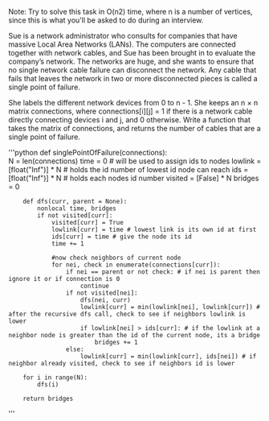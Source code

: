 Note: Try to solve this task in O(n2) time, where n is a number of vertices, since this is what you'll be asked to do during an interview.

Sue is a network administrator who consults for companies that have massive Local Area Networks (LANs). The computers are connected together with network cables, and Sue has been brought in to evaluate the company’s network. The networks are huge, and she wants to ensure that no single network cable failure can disconnect the network. Any cable that fails that leaves the network in two or more disconnected pieces is called a single point of failure.

She labels the different network devices from 0 to n - 1. She keeps an n × n matrix connections, where connections[i][j] = 1 if there is a network cable directly connecting devices i and j, and 0 otherwise. Write a function that takes the matrix of connections, and returns the number of cables that are a single point of failure.

'''python
    def singlePointOfFailure(connections):    
        N = len(connections)
        time = 0 # will be used to assign ids to nodes
        lowlink = [float("Inf")] * N # holds the id number of lowest id node can reach
        ids = [float("Inf")] * N # holds each nodes id number
        visited = [False] * N 
        bridges = 0

        def dfs(curr, parent = None):
            nonlocal time, bridges
            if not visited[curr]:
                visited[curr] = True
                lowlink[curr] = time # lowest link is its own id at first
                ids[curr] = time # give the node its id
                time += 1

                #now check neighbors of current node
                for nei, check in enumerate(connections[curr]):
                    if nei == parent or not check: # if nei is parent then ignore it or if connection is 0
                        continue
                    if not visited[nei]:
                        dfs(nei, curr)
                        lowlink[curr] = min(lowlink[nei], lowlink[curr]) # after the recursive dfs call, check to see if neighbors lowlink is lower
                        if lowlink[nei] > ids[curr]: # if the lowlink at a neighbor node is greater than the id of the current node, its a bridge
                            bridges += 1
                    else:
                        lowlink[curr] = min(lowlink[curr], ids[nei]) # if neighbor already visited, check to see if neighbors id is lower

        for i in range(N):
            dfs(i)

        return bridges
'''
